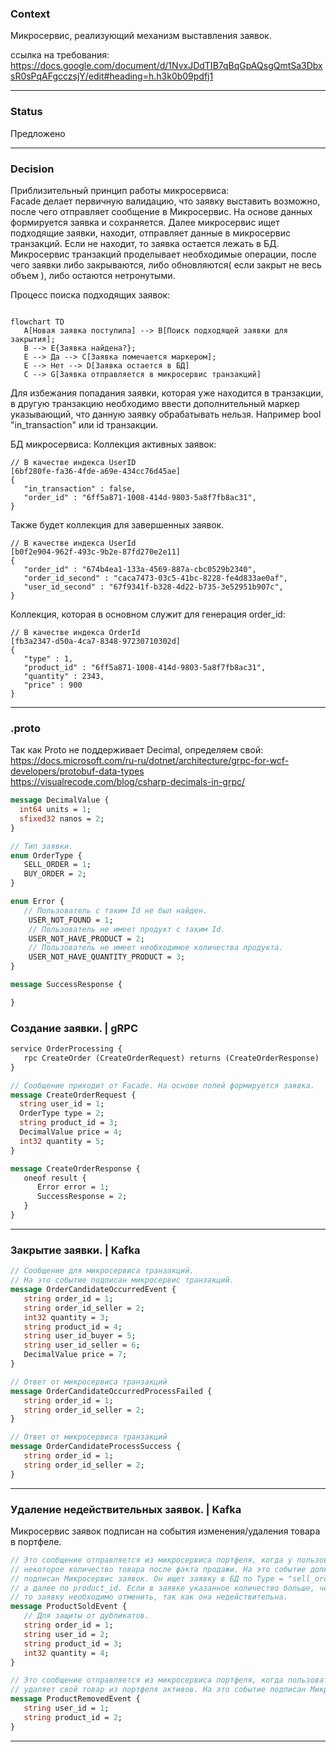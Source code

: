 ### Context

Микросервис, реализующий механизм выставления заявок. 

ссылка на требования:  
https://docs.google.com/document/d/1NvxJDdTIB7qBqGpAQsgQmtSa3DbxsR0sPqAFgcczsjY/edit#heading=h.h3k0b09pdfj1   

---

### Status 

Предложено

---

### Decision

Приблизительный принцип работы микросервиса:  
Facade делает первичную валидацию, что заявку выставить возможно, после чего отправляет сообщение в Микросервис. На основе данных формируется заявка и сохраняется. Далее микросервис ищет подходящие заявки, находит, отправляет данные в микросервис транзакций. Если не находит, то заявка остается лежать в БД. Микросервис транзакций проделывает необходимые операции, после чего заявки либо закрываются, либо обновляются( если закрыт не весь объем ), либо остаются нетронутыми.

Процесс поиска подходящих заявок:
```mermaid

flowchart TD
   A[Новая заявка поступила] --> B[Поиск подходящей заявки для закрытия];
   B --> E{Заявка найдена?};
   E --> Да --> C[Заявка помечается маркером];
   E --> Нет --> D[Заявка остается в БД]
   C --> G[Заявка отправляется в микросервис транзакций]

```

Для избежания попадания заявки, которая уже находится в транзакции, в другую транзакцию необходимо ввести дополнительный маркер указывающий, что данную заявку обрабатывать нельзя. Например bool "in_transaction" или id транзакции.


БД микросервиса:
Коллекция активных заявок:
```
// В качестве индекса UserID
[6bf280fe-fa36-4fde-a69e-434cc76d45ae] 
{
   "in_transaction" : false,
   "order_id" : "6ff5a871-1008-414d-9803-5a8f7fb8ac31",
}
```

Также будет коллекция для завершенных заявок.

```
// В качестве индекса UserId 
[b0f2e904-962f-493c-9b2e-87fd270e2e11]
{
   "order_id" : "674b4ea1-133a-4569-887a-cbc0529b2340",
   "order_id_second" : "caca7473-03c5-41bc-8228-fe4d833ae0af",
   "user_id_second" : "67f9341f-b328-4d22-b735-3e52951b907c",
}
```

Коллекция, которая в основном служит для генерация order_id:

```
// В качестве индекса OrderId
[fb3a2347-d50a-4ca7-8348-97230710302d]
{
   "type" : 1,
   "product_id" : "6ff5a871-1008-414d-9803-5a8f7fb8ac31",
   "quantity" : 2343,
   "price" : 900
}
```

---


### .proto

Так как Proto не поддерживает Decimal, определяем свой:  
https://docs.microsoft.com/ru-ru/dotnet/architecture/grpc-for-wcf-developers/protobuf-data-types  
https://visualrecode.com/blog/csharp-decimals-in-grpc/

```proto
message DecimalValue {
  int64 units = 1;
  sfixed32 nanos = 2;
}
```

```proto   
// Тип заявки.
enum OrderType {
   SELL_ORDER = 1;
   BUY_ORDER = 2;
}
```

```proto
enum Error {
   // Пользователь с таким Id не был найден. 
	USER_NOT_FOUND = 1;
	// Пользователь не имеет продукт с таким Id.  
	USER_NOT_HAVE_PRODUCT = 2;
	// Пользователь не имеет необходимое количества продукта. 
	USER_NOT_HAVE_QUANTITY_PRODUCT = 3;
}
```

```proto
message SuccessResponse {

}
```


### Создание заявки. | gRPC

```proto
service OrderProcessing {
   rpc CreateOrder (CreateOrderRequest) returns (CreateOrderResponse)
}
```


```proto   
// Сообщение приходит от Facade. На основе полей формируется заявка.
message CreateOrderRequest {
  string user_id = 1;
  OrderType type = 2;
  string product_id = 3;
  DecimalValue price = 4;
  int32 quantity = 5;   
}
```  

```proto
message CreateOrderResponse {
   oneof result {
      Error error = 1;
      SuccessResponse = 2;
   }
}
```


---

### Закрытие заявки. | Kafka

```proto  
// Сообщение для микросервиса транзакций.
// На это событие подписан микросервис транзакций.
message OrderCandidateOccurredEvent {
   string order_id = 1;
   string order_id_seller = 2;
   int32 quantity = 3;
   string product_id = 4;
   string user_id_buyer = 5;
   string user_id_seller = 6;
   DecimalValue price = 7;
}
```

```proto
// Ответ от микросервиса транзакций
message OrderCandidateOccurredProcessFailed {
   string order_id = 1;
   string order_id_seller = 2;
}
```

```proto
// Ответ от микросервиса транзакций
message OrderCandidateProcessSuccess {
   string order_id = 1;
   string order_id_seller = 2;
}
```

---


### Удаление недействительных заявок. | Kafka

Микросервис заявок подписан на события изменения/удаления товара в портфеле. 

```proto
// Это сообщение отправляется из микросервиса портфеля, когда у пользователя отнимается   
// некоторое количество товара после факта продажи. На это событие должен быть   
// подписан Микросервис заявок. Он ищет заявку в БД по Type = "sell_order" по user_id,   
// а далее по product_id. Если в заявке указанное количество больше, чем quantity,  
// то заявку необходимо отменить, так как она недействительна.
message ProductSoldEvent {   
   // Для защиты от дубликатов.
   string order_id = 1;   
   string user_id = 2;
   string product_id = 3;
   int32 quantity = 4;
}
```

```proto
// Это сообщение отправляется из микросервиса портфеля, когда пользователь  
// удаляет свой товар из портфеля активов. На это событие подписан Микросервис Заявок. 
message ProductRemovedEvent {
   string user_id = 1;
   string product_id = 2;
}
```

---
